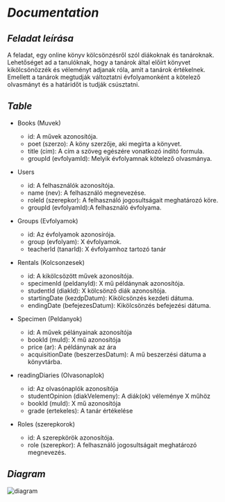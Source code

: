 # *Documentation*

## *Feladat leírása*

A feladat, egy online könyv kölcsönzésről szól diákoknak és tanároknak. Lehetőséget ad a tanulóknak, hogy a tanárok által előírt könyvet kikölcsönözzék és véleményt adjanak róla, amit a tanárok értékelnek. Emellett a tanárok megtudják változtatni évfolyamonként a kötelező olvasmányt és a határidőt is tudják csúsztatni.

## *Table*

- Books (Muvek)
    - id: A művek azonosítója.
    - poet (szerzo): A köny szerzője, aki megírta a könyvet.
    - title (cim): A cím a szöveg egészére vonatkozó indító formula.
    - groupId (evfolyamId): Melyik évfolyamnak kötelező olvasmánya.

- Users
    - id: A felhasználók azonosítója.
    - name (nev): A felhasználó megnevezése.
    - roleId (szerepkor): A felhasználó jogosultságait meghatározó köre.
    - groupId (evfolyamId):A felhasználó évfolyama.

- Groups (Evfolyamok)
    - id: Az évfolyamok azonosírója.
    - group (evfolyam): X évfolyamok.
    - teacherId (tanarId): X évfolyamhoz tartozó tanár

- Rentals (Kolcsonzesek)
    - id: A kikölcsözött művek azonosítója.
    - specimenId (peldanyId): X mű példánynak azonosítója.
    - studentId (diakId): X kölcsönző diák azonosítója.
    - startingDate (kezdpDatum): Kikölcsönzés kezdeti dátuma.
    - endingDate (befejezesDatum): Kikölcsönzés befejezési dátuma.

- Specimen (Peldanyok)
    - id: A művek pélányainak azonosítója
    - bookId (muId): X mű azonosítója
    - price (ar): A példánynak az ára
    - acquisitionDate (beszerzesDatum): A mű beszerzési dátuma a könyvtárba.

- readingDiaries (Olvasonaplok)
    - id: Az olvasónaplók azonosítója
    - studentOpinion (diakVelemeny): A diák(ok) véleménye X műhöz
    - bookId (muId): X mű azonosítója
    - grade (ertekeles): A tanár értékelése

- Roles (szerepkorok)
    - id: A szerepkörök azonosítója.
    - role (szerepkor): A felhasználó jogosultságait meghatározó megnevezés.


## *Diagram*

![diagram](Kép.png)
